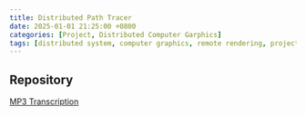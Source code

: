 ```yaml
---
title: Distributed Path Tracer
date: 2025-01-01 21:25:00 +0800
categories: [Project, Distributed Computer Garphics]
tags: [distributed system, computer graphics, remote rendering, project]
---
```


## Repository

[MP3 Transcription](https://github.com/HYJungao/Quiz-App)

